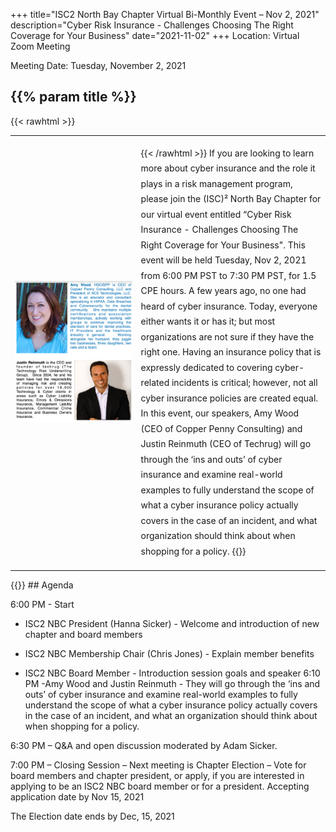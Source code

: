 +++
title="ISC2 North Bay Chapter Virtual Bi-Monthly Event – Nov 2, 2021"
description="Cyber Risk Insurance - Challenges Choosing The Right Coverage for Your Business"
date="2021-11-02"
+++
Location: Virtual Zoom Meeting

Meeting Date: Tuesday, November 2, 2021
<!--more-->
## {{% param title %}}
{{< rawhtml >}}
<table>
<tr><td width="40%"><img src="./screenshot.png" alt="drawing" /></td><td style="vertical-align:top;line-height:1.75;">

{{< /rawhtml >}}
If you are looking to learn more about cyber insurance and the role it plays in a risk management program, please join the (ISC)² North Bay Chapter for our virtual event entitled “Cyber Risk Insurance - Challenges Choosing The Right Coverage for Your Business". This event will be held Tuesday, Nov 2, 2021 from 6:00 PM PST to 7:30 PM PST, for 1.5 CPE hours.
A few years ago, no one had heard of cyber insurance. Today, everyone either wants it or has it; but most organizations are not sure if they have the right one. Having an insurance policy that is expressly dedicated to covering cyber-related incidents is critical; however, not all cyber insurance policies are created equal. In this event, our speakers, Amy Wood (CEO of Copper Penny Consulting) and Justin Reinmuth (CEO of Techrug) will go through the ‘ins and outs’ of cyber insurance and examine real-world examples to fully understand the scope of what a cyber insurance policy actually covers in the case of an incident, and what organization should think about when shopping for a policy.
{{<rawhtml>}}
</td></tr></table>
{{</rawhtml>}}
## Agenda 

6:00 PM - Start 

- ISC2 NBC President (Hanna Sicker) - Welcome and introduction of new chapter and board members

- ISC2 NBC Membership Chair (Chris Jones) - Explain member benefits

- ISC2 NBC Board Member - Introduction session goals and speaker 6:10 PM -Amy Wood and Justin Reinmuth - They will go through the ‘ins and outs’ of cyber insurance and examine real-world examples to fully understand the scope of what a cyber insurance policy actually covers in the case of an incident, and what an organization should think about when shopping for a policy.

6:30 PM – Q&A and open discussion moderated by Adam Sicker. 

7:00  PM – Closing Session – Next meeting is Chapter Election – Vote for board members and chapter president, or apply, if you are interested in applying to be an ISC2 NBC board member or for a president. Accepting application date by Nov 15, 2021

The Election date ends by Dec, 15, 2021 


